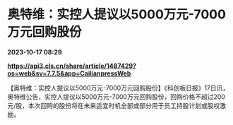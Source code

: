 # 奥特维：实控人提议以5000万元-7000万元回购股份

**2023-10-17 08:29**

**https://api3.cls.cn/share/article/1487429?os=web&sv=7.7.5&app=CailianpressWeb**

【奥特维：实控人提议以5000万元-7000万元回购股份】《科创板日报》17日讯，奥特维公告，实控人提议以5000万元-7000万元回购股份，回购价格不超过200元/股，本次回购的股份将在未来适宜时机全部或部分用于员工持股计划或股权激励。